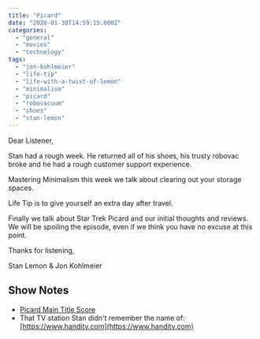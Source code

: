 ```yaml
---
title: "Picard"
date: "2020-01-30T14:59:15.000Z"
categories: 
  - "general"
  - "movies"
  - "technology"
tags: 
  - "jon-kohlmeier"
  - "life-tip"
  - "life-with-a-twist-of-lemon"
  - "minimalism"
  - "picard"
  - "robovacuum"
  - "shoes"
  - "stan-lemon"
---
```


Dear Listener,

Stan had a rough week. He returned all of his shoes, his trusty robovac broke and he had a rough customer support experience.

Mastering Minimalism this week we talk about clearing out your storage spaces.

Life Tip is to give yourself an extra day after travel.

Finally we talk about Star Trek Picard and our initial thoughts and reviews. We will be spoiling the episode, even if we think you have no excuse at this point.

Thanks for listening,

Stan Lemon & Jon Kohlmeier

## Show Notes

- [Picard Main Title Score](https://www.startrek.com/videos/scoring-star-trek-picards-main-title)
- That TV station Stan didn't remember the name of: [https://www.handitv.com](https://www.handitv.com)
